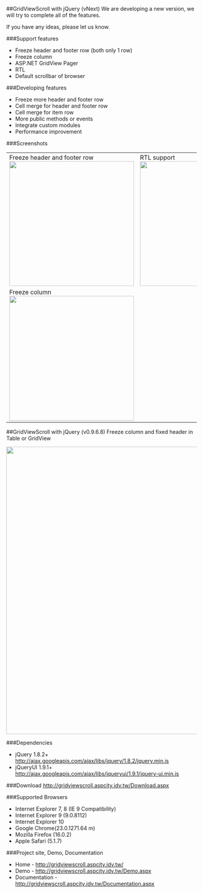 ##GridViewScroll with jQuery (vNext)
We are developing a new version, we will try to complete all of the features.

If you have any ideas, please let us know.

###Support features
* Freeze header and footer row (both only 1 row)
* Freeze column
* ASP.NET GridView Pager
* RTL
* Default scrollbar of browser

###Developing features
* Freeze more header and footer row
* Cell merge for header and footer row
* Cell merge for item row
* More public methods or events
* Integrate custom modules
* Performance improvement

###Screenshots
<table cellspacing='0' cellpadding='0' border='0' style='width:100%'>
<tr>
<td valign='top'>
Freeze header and footer row<br/>
<img border="0" width="330px" src="https://cloud.githubusercontent.com/assets/1629492/3908664/c8a67bc0-2305-11e4-88d3-e9b70f3cc59d.png"></td>
<td valign='top'>
RTL support<br/>
<img border="0" width="330px" src="https://cloud.githubusercontent.com/assets/1629492/3908665/cad9d7d4-2305-11e4-8ff2-fa8fd222dac9.png"></td>
</tr>
<tr>
<td valign='top'>
Freeze column<br/>
<img border="0" width="330px" src="https://cloud.githubusercontent.com/assets/1629492/3916684/11a6be38-237f-11e4-9541-8f4ea1cf05dc.png"></td>
<td valign='top'></td>
</tr>
</table>



##GridViewScroll with jQuery (v0.9.6.8)
Freeze column and fixed header in Table or GridView

<img border="0" width="760px" border="0" src="http://gridviewscroll.aspcity.idv.tw/images/gridviewscroll_git.png">

###Dependencies
* jQuery 1.8.2+
http://ajax.googleapis.com/ajax/libs/jquery/1.8.2/jquery.min.js
* jQueryUI 1.9.1+
http://ajax.googleapis.com/ajax/libs/jqueryui/1.9.1/jquery-ui.min.js

###Download
http://gridviewscroll.aspcity.idv.tw/Download.aspx

###Supported Browsers
* Internet Explorer 7, 8 (IE 9 Compatibility)
* Internet Explorer 9 (9.0.8112)
* Internet Explorer 10
* Google Chrome(23.0.1271.64 m)
* Mozilla Firefox (16.0.2)
* Apple Safari (5.1.7)

###Project site, Demo, Documentation
* Home - http://gridviewscroll.aspcity.idv.tw/
* Demo - http://gridviewscroll.aspcity.idv.tw/Demo.aspx
* Documentation - http://gridviewscroll.aspcity.idv.tw/Documentation.aspx

